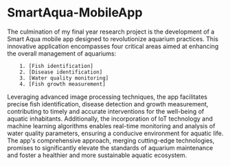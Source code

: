 # SmartAqua-MobileApp

The culmination of my final year research project is the development of a Smart Aqua mobile app designed to revolutionize aquarium practices. This innovative application encompasses four critical areas aimed at enhancing the overall management of aquariums: 

        1. [Fish identification]
        2. [Disease identification]
        3. [Water quality monitoring]
        4. [Fish growth measurement]
 Leveraging advanced image processing techniques, the app facilitates precise fish identification, disease detection and growth measurement, contributing to timely and accurate interventions for the well-being of aquatic inhabitants. Additionally, the incorporation of IoT technology and machine learning algorithms enables real-time monitoring and analysis of water quality parameters, ensuring a conducive environment for aquatic life. The app's comprehensive approach, merging cutting-edge technologies, promises to significantly elevate the standards of aquarium maintenance and foster a healthier and more sustainable aquatic ecosystem.
